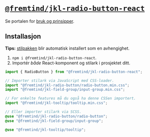 # [`@fremtind/jkl-radio-button-react`](https://jokul.fremtind.no/komponenter/radiobutton)

Se portalen for [bruk og prinsipper](https://jokul.fremtind.no/komponenter/radiobutton).

## Installasjon

**Tips:** [stilpakken](../radio-button/) blir automatisk installert som en avhengighet.

1. `npm i @fremtind/jkl-radio-button-react`.
2. Importér _både_ React-komponent og stilark i prosjektet ditt.

```js
import { RadioButton } from "@fremtind/jkl-radio-button-react";

// Importer stilark via JavaScript med CSS-loader.
import "@fremtind/jkl-radio-button/radio-button.min.css";
import "@fremtind/jkl-field-group/input-group.min.css";

// For enkelte features må du også ha denne CSSen importert.
import "@fremtind/jkl-tooltip/tooltip.min.css";
```

```scss
// Eller importer stilark via SCSS.
@use "@fremtind/jkl-radio-button/radio-button";
@use "@fremtind/jkl-field-group/input-group";

@use "@fremtind/jkl-tooltip/tooltip";
```

